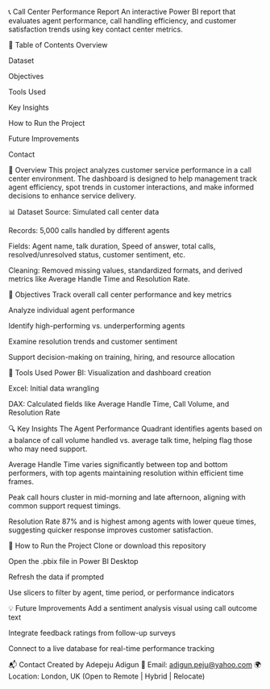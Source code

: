 📞 Call Center Performance Report
An interactive Power BI report that evaluates agent performance, call handling efficiency, and customer satisfaction trends using key contact center metrics.

📖 Table of Contents
Overview

Dataset

Objectives

Tools Used

Key Insights

How to Run the Project

Future Improvements

Contact

📁 Overview
This project analyzes customer service performance in a call center environment. The dashboard is designed to help management track agent efficiency, spot trends in customer interactions, and make informed decisions to enhance service delivery.

📊 Dataset
Source: Simulated call center data

Records: 5,000 calls handled by different agents

Fields: Agent name, talk duration, Speed of answer, total calls, resolved/unresolved status, customer sentiment, etc.

Cleaning: Removed missing values, standardized formats, and derived metrics like Average Handle Time and Resolution Rate.

🎯 Objectives
Track overall call center performance and key metrics

Analyze individual agent performance

Identify high-performing vs. underperforming agents

Examine resolution trends and customer sentiment

Support decision-making on training, hiring, and resource allocation

🧰 Tools Used
Power BI: Visualization and dashboard creation

Excel: Initial data wrangling

DAX: Calculated fields like Average Handle Time, Call Volume, and Resolution Rate

🔍 Key Insights
The Agent Performance Quadrant identifies agents based on a balance of call volume handled vs. average talk time, helping flag those who may need support.

Average Handle Time varies significantly between top and bottom performers, with top agents maintaining resolution within efficient time frames.

Peak call hours cluster in mid-morning and late afternoon, aligning with common support request timings.

Resolution Rate 87% and is highest among agents with lower queue times, suggesting quicker response improves customer satisfaction.

🚀 How to Run the Project
Clone or download this repository

Open the .pbix file in Power BI Desktop

Refresh the data if prompted

Use slicers to filter by agent, time period, or performance indicators

💡 Future Improvements
Add a sentiment analysis visual using call outcome text

Integrate feedback ratings from follow-up surveys

Connect to a live database for real-time performance tracking

📬 Contact
Created by Adepeju Adigun
📧 Email: adigun.peju@yahoo.com
🌍 Location: London, UK (Open to Remote | Hybrid | Relocate)

